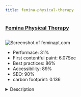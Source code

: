 ```yaml
---
title: femina-physical-therapy
---
```


<div style="height: 3rem">
  <a href="https://feminapt.com"><h3>Femina Physical Therapy</h3></a>
</div>
<img loading="lazy" src="/images/thumbs/feminapt.com.jpg" alt="Screenshot of feminapt.com" />
<ul>
  <li>Performace: 31%</li>
  <li>
    First contentful paint:
    6.07Sec
  </li>
  <li>Best practices: 86%</li>
  <li>Accessibility: 89%</li>
  <li>SEO: 90%</li>
  <li>carbon footprint: 0.136</li>
</ul>
<details>
  <summary>Description</summary>
  <p>Femina Physical Therapy specializes in treating these conditions that are all too often misunderstood by the medical community, including pelvic pain, incontinence, and other pelvic floor issues. 

The purpose of the site is twofold:

1. To explain in clear English all of the various symptoms and causes of pelvic floor issues
2. To describe the physical therapy services that the Femina PT team provides in the greater Los Angeles areaThis site was designed as a new "women centric" site for Heather Jeffcoat's physical therapy services to complement her primary website Fusion Wellness & Physical Therapy (https://fusionwellnesspt.com) which caters to all genders.

Like Fusion Wellness, the Femina site is built on the Joomla platform. Heather and her staff blog regularly using the standard Joomla content component.

Both sites are SEO optimized using both J Sitemap Pro and Easy Front End SEO.

The sites are hosted on a VPS server, and performance is enhanced by using LiteSpeed server and its caching plugin, along with JCH Optimize.

Femina PT also generates a regular email newsletter using AcyMailing Enterprise.

The sites are secured with a combination of excellent Joomla extensions including Brute Force Stop Administration and Marco's SQL Injection - LFI Interceptor</p>
</details>

